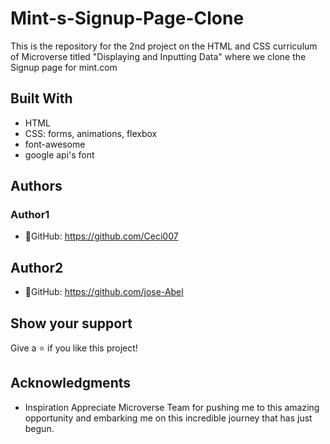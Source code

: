 # Mint-s-Signup-Page-Clone

This is the repository for the 2nd project on the HTML and CSS curriculum of Microverse titled "Displaying and Inputting Data" where we clone the Signup page for mint.com


## Built With
- HTML
- CSS: forms, animations, flexbox
- font-awesome
- google api's font

## Authors
### Author1
- 👤GitHub: https://github.com/Ceci007

## Author2
- 👤GitHub: https://github.com/jose-Abel

## Show your support
Give a ⭐️ if you like this project!

## Acknowledgments
- Inspiration
Appreciate Microverse Team for pushing me to this amazing opportunity and embarking me on this incredible journey that has just begun.
